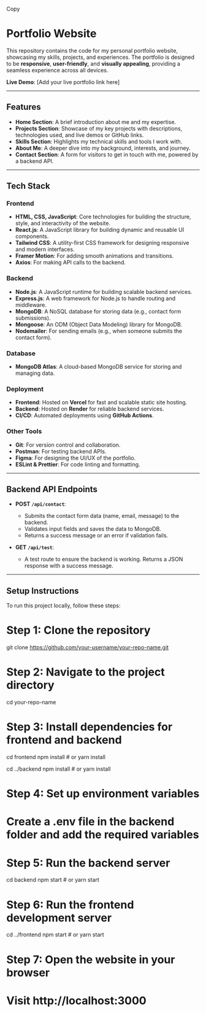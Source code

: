 
Copy
# Portfolio Website

This repository contains the code for my personal portfolio website, showcasing my skills, projects, and experiences. The portfolio is designed to be **responsive**, **user-friendly**, and **visually appealing**, providing a seamless experience across all devices.

**Live Demo**: [Add your live portfolio link here]

---

## Features

- **Home Section**: A brief introduction about me and my expertise.
- **Projects Section**: Showcase of my key projects with descriptions, technologies used, and live demos or GitHub links.
- **Skills Section**: Highlights my technical skills and tools I work with.
- **About Me**: A deeper dive into my background, interests, and journey.
- **Contact Section**: A form for visitors to get in touch with me, powered by a backend API.

---

## Tech Stack

### Frontend
- **HTML, CSS, JavaScript**: Core technologies for building the structure, style, and interactivity of the website.
- **React.js**: A JavaScript library for building dynamic and reusable UI components.
- **Tailwind CSS**: A utility-first CSS framework for designing responsive and modern interfaces.
- **Framer Motion**: For adding smooth animations and transitions.
- **Axios**: For making API calls to the backend.

### Backend
- **Node.js**: A JavaScript runtime for building scalable backend services.
- **Express.js**: A web framework for Node.js to handle routing and middleware.
- **MongoDB**: A NoSQL database for storing data (e.g., contact form submissions).
- **Mongoose**: An ODM (Object Data Modeling) library for MongoDB.
- **Nodemailer**: For sending emails (e.g., when someone submits the contact form).

### Database
- **MongoDB Atlas**: A cloud-based MongoDB service for storing and managing data.

### Deployment
- **Frontend**: Hosted on **Vercel** for fast and scalable static site hosting.
- **Backend**: Hosted on **Render** for reliable backend services.
- **CI/CD**: Automated deployments using **GitHub Actions**.

### Other Tools
- **Git**: For version control and collaboration.
- **Postman**: For testing backend APIs.
- **Figma**: For designing the UI/UX of the portfolio.
- **ESLint & Prettier**: For code linting and formatting.

---

## Backend API Endpoints

- **POST `/api/contact`**:
  - Submits the contact form data (name, email, message) to the backend.
  - Validates input fields and saves the data to MongoDB.
  - Returns a success message or an error if validation fails.

- **GET `/api/test`**:
  - A test route to ensure the backend is working. Returns a JSON response with a success message.

---

## Setup Instructions

To run this project locally, follow these steps:

# Step 1: Clone the repository
git clone https://github.com/your-username/your-repo-name.git

# Step 2: Navigate to the project directory
cd your-repo-name

# Step 3: Install dependencies for frontend and backend
cd frontend
npm install  # or yarn install

cd ../backend
npm install  # or yarn install

# Step 4: Set up environment variables
# Create a .env file in the backend folder and add the required variables

# Step 5: Run the backend server
cd backend
npm start  # or yarn start

# Step 6: Run the frontend development server
cd ../frontend
npm start  # or yarn start

# Step 7: Open the website in your browser
# Visit http://localhost:3000

